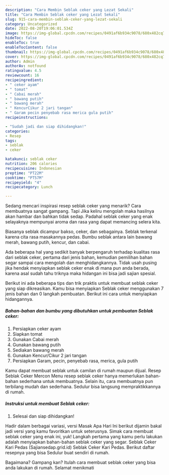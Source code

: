 ```yaml
---
description: "Cara Membin Seblak ceker yang Lezat Sekali"
title: "Cara Membin Seblak ceker yang Lezat Sekali"
slug: 915-cara-membin-seblak-ceker-yang-lezat-sekali
category: Uncategorized
date: 2022-08-20T19:06:01.534Z
image: https://img-global.cpcdn.com/recipes/0491af6b934c9078/680x482cq70/seblak-ceker-foto-resep-utama.jpg
hideToc: false
enableToc: true
enableTocContent: false
thumbnail: https://img-global.cpcdn.com/recipes/0491af6b934c9078/680x482cq70/seblak-ceker-foto-resep-utama.jpg
cover: https://img-global.cpcdn.com/recipes/0491af6b934c9078/680x482cq70/seblak-ceker-foto-resep-utama.jpg
author: Admin
authorAv: notfound
ratingvalue: 4.5
reviewcount: 16
recipeingredient:
- " ceker ayam"
- " tomat"
- " Cabai merah"
- " bawang putih"
- " bawang merah"
- " KencurCikur 2 jari tangan"
- " Garam pecin penyebab rasa merica gula putih"
recipeinstructions:

- "Sudah jadi dan siap dihidangkan!"
categories:
- Resep
tags:
- seblak
- ceker

katakunci: seblak ceker 
nutrition: 206 calories
recipecuisine: Indonesian
preptime: "PT22M"
cooktime: "PT57M"
recipeyield: "4"
recipecategory: Lunch

---
```



Sedang mencari inspirasi resep seblak ceker yang menarik? Cara membuatnya sangat gampang. Tapi Jika keliru mengolah maka hasilnya akan hambar dan bahkan tidak sedap. Padahal seblak ceker yang enak selayaknya mempunyai aroma dan rasa yang dapat memancing selera kita.


Biasanya seblak dicampur bakso, ceker, dan sebagainya. Seblak terkenal karena cita rasa masakannya pedas. Bumbu seblak antara lain bawang merah, bawang putih, kencur, dan cabai.

Ada beberapa hal yang sedikit banyak berpengaruh terhadap kualitas rasa dari seblak ceker, pertama dari jenis bahan, kemudian pemilihan bahan segar sampai cara mengolah dan menghidangkannya. Tidak usah pusing jika hendak menyiapkan seblak ceker enak di mana pun anda berada, karena asal sudah tahu triknya maka hidangan ini bisa jadi sajian spesial.


Berikut ini ada beberapa tips dan trik praktis untuk membuat seblak ceker yang siap dikreasikan. Kamu bisa menyiapkan Seblak ceker menggunakan 7 jenis bahan dan 0 langkah pembuatan. Berikut ini cara untuk menyiapkan hidangannya.

<!--inarticleads1-->

##### Bahan-bahan dan bumbu yang dibutuhkan untuk pembuatan Seblak ceker:

1. Persiapkan  ceker ayam
1. Siapkan  tomat
1. Gunakan  Cabai merah
1. Gunakan  bawang putih
1. Sediakan  bawang merah
1. Gunakan  Kencur/Cikur 2 jari tangan
1. Persiapkan  Garam, pecin, penyebab rasa, merica, gula putih


Kamu dapat membuat seblak untuk camilan di rumah maupun dijual. Resep Seblak Ceker Mercon Menu resep seblak ceker hanya memerlukan bahan-bahan sederhana untuk membuatnya. Selain itu, cara membuatnya pun terbilang mudah dan sederhana. Sedulur bisa langsung mempraktikkannya di rumah. 

<!--inarticleads2-->

##### Instruksi untuk membuat Seblak ceker:


1. Selesai dan siap dihidangkan!

Hadir dalam berbagai variasi, versi Masak Apa Hari Ini berikut dijamin bakal jadi versi yang kamu favoritkan untuk seterusnya. Simak cara membuat seblak ceker yang enak ini, yuk! Langkah pertama yang kamu perlu lakukan adalah menyiapkan bahan-bahan seblak ceker yang segar. Seblak Ceker Kari Pedas (Sajiansedap.grid.id) Seblak Ceker Kari Pedas. Berikut daftar resepnya yang bisa Sedulur buat sendiri di rumah. 

Bagaimana? Gampang kan? Itulah cara membuat seblak ceker yang bisa anda lakukan di rumah. Selamat menikmati
